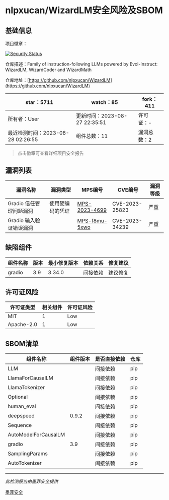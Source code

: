 # nlpxucan/WizardLM安全风险及SBOM

## 基础信息

项目徽章：

[![Security Status](https://www.murphysec.com/platform3/v31/badge/1695865449542479872.svg)](https://www.murphysec.com/console/report/1695865449173381120/1695865449542479872)

仓库描述：Family of instruction-following LLMs powered by Evol-Instruct: WizardLM, WizardCoder and WizardMath

仓库地址：[https://github.com/nlpxucan/WizardLM](https://github.com/nlpxucan/WizardLM)

| star：5711 | watch：85 | fork：411 |
| ----------- | -------------- | ------------ |
| 所有者：User | 更新时间：2023-08-27 22:35:51 | 许可证：- |
| 最近检测时间：2023-08-28 02:26:55 | 组件总数：11 | 漏洞总数：2 |

> 点击徽章可查看详细项目安全报告



## 漏洞列表

| 漏洞名称 | 漏洞类型 | MPS编号 | CVE编号 | 漏洞等级 |
| ------- | ------ | ------- | ------ | ----- |
|Gradio 信任管理问题漏洞|使用硬编码的凭证|[MPS-2023-4699](https://www.oscs1024.com/hd/MPS-2023-4699)|CVE-2023-25823|严重|
|Gradio 输入验证错误漏洞||[MPS-f8mu-5xwo](https://www.oscs1024.com/hd/MPS-f8mu-5xwo)|CVE-2023-34239|严重|




## 缺陷组件

| 组件名称 | 版本 | 最小修复版本 | 依赖关系 | 修复建议 |
| -------- | ---- | ------------ | -------- | -------- |
|gradio|3.9|3.34.0|间接依赖|建议修复|C:2|H:0|M:0|L:0|




## 许可证风险

| 许可证类型 | 相关组件 | 许可证风险 |
| ---------- | -------- | ---------- |
|MIT|1|Low|
|Apache-2.0|1|Low|




## SBOM清单

| 组件名称 | 组件版本 | 是否直接依赖 | 仓库 |
| -------- | -------- | ------------ | ---- |
|LLM||间接依赖|pip|
|LlamaForCausalLM||间接依赖|pip|
|LlamaTokenizer||间接依赖|pip|
|Optional||间接依赖|pip|
|human_eval||间接依赖|pip|
|deepspeed|0.9.2|间接依赖|pip|
|Sequence||间接依赖|pip|
|AutoModelForCausalLM||间接依赖|pip|
|gradio|3.9|间接依赖|pip|
|SamplingParams||间接依赖|pip|
|AutoTokenizer||间接依赖|pip|


------

*此检测报告由墨菲安全提供*

[墨菲安全](www.murphysec.com)